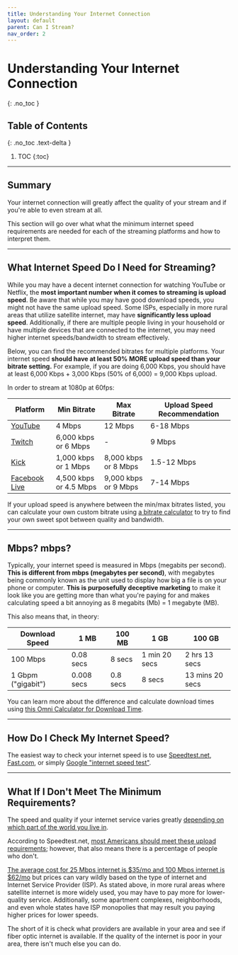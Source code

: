 ```yaml
---
title: Understanding Your Internet Connection
layout: default
parent: Can I Stream?
nav_order: 2
---
```


# Understanding Your Internet Connection
{: .no_toc }

## Table of Contents
{: .no_toc .text-delta }

1. TOC
{:toc}

-----

## Summary

Your internet connection will greatly affect the quality of your stream and if you're able to even stream at all.

This section will go over what what the minimum internet speed requirements are needed for each of the streaming platforms and how to interpret them.

-----

## What Internet Speed Do I Need for Streaming?

While you may have a decent internet connection for watching YouTube or Netflix, the **most important number when it comes to streaming is upload speed**. Be aware that while you may have good download speeds, you might not have the same upload speed. Some ISPs, especially in more rural areas that utilize satellite internet, may have **significantly less upload speed**. Additionally, if there are multiple people living in your household or have multiple devices that are connected to the internet, you may need higher internet speeds/bandwidth to stream effectively.

Below, you can find the recommended bitrates for multiple platforms. Your internet speed **should have at least 50% MORE upload speed than your bitrate setting.** For example, if you are doing 6,000 Kbps, you should have at least 6,000 Kbps + 3,000 Kbps (50% of 6,000) = 9,000 Kbps upload. 

In order to stream at 1080p at 60fps:

| Platform | Min Bitrate | Max Bitrate | Upload Speed Recommendation |
| -------- | ----------- | ----------- | --------------------------- |
| [YouTube](https://support.google.com/youtube/answer/2853702?hl=en) | 4 Mbps | 12 Mbps | 6-18 Mbps |
| [Twitch](https://help.twitch.tv/s/article/broadcasting-guidelines?language=en_US) | 6,000 kbps or 6 Mbps | - | 9 Mbps |
| [Kick](https://help.kick.com/en/articles/7066931-how-to-stream-on-kick-com) | 1,000 kbps or 1 Mbps | 8,000 kbps or 8 Mbps | 1.5-12 Mbps
| [Facebook Live]() | 4,500 kbps or 4.5 Mbps | 9,000 kbps or 9 Mbps| 7-14 Mbps |

If your upload speed is anywhere between the min/max bitrates listed, you can calculate your own custom bitrate using [a bitrate calculator](https://bitratecalc.com/) to try to find your own sweet spot between quality and bandwidth.

-----

## Mbps? mbps?

Typically, your internet speed is measured in Mbps (megabits per second). **This is different from mbps (megabytes per second)**, with megabytes being commonly known as the unit used to display how big a file is on your phone or computer. **This is purposefully deceptive marketing** to make it look like you are getting more than what you're paying for and makes calculating speed a bit annoying as 8 megabits (Mb) = 1 megabyte (MB).

This also means that, in theory:

| Download Speed | 1 MB | 100 MB | 1 GB | 100 GB |
| -------------- | ---- | ------ | ---- | ------ |
| 100 Mbps | 0.08 secs | 8 secs | 1 min 20 secs | 2 hrs 13 secs |
| 1 Gbpm ("gigabit") | 0.008 secs | 0.8 secs | 8 secs | 13 mins  20 secs|

You can learn more about the difference and calculate download times using [this Omni Calculator for Download Time](https://www.omnicalculator.com/other/download-time).

-----

## How Do I Check My Internet Speed?

The easiest way to check your internet speed is to use [Speedtest.net](https://www.speedtest.net/), [Fast.com](https://fast.com/), or simply [Google "internet speed test"](https://www.google.com/search?q=internet+speed+test).

-----

## What If I Don't Meet The Minimum Requirements?

The speed and quality if your internet service varies greatly [depending on which part of the world you live in](https://www.speedtest.net/global-index).

According to Speedtest.net, [most Americans should meet these upload requirements](https://www.speedtest.net/global-index/united-states?fixed#market-analysis); however, that also means there is a percentage of people who don't.

[The average cost for 25 Mbps internet is $35/mo and 100 Mbps internet is $62/mo](https://www.forbes.com/home-improvement/internet/internet-cost-per-month/) but prices can vary wildly based on the type of internet and Internet Service Provider (ISP). As stated above, in more rural areas where satellite internet is more widely used, you may have to pay more for lower-quality service. Additionally, some apartment complexes, neighborhoods, and even whole states have ISP monopolies that may result you paying higher prices for lower speeds.

The short of it is check what providers are available in your area and see if fiber optic internet is available. If the quality of the internet is poor in your area, there isn't much else you can do.
